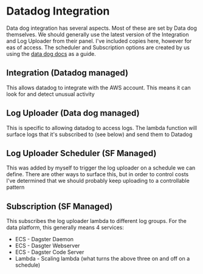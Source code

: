 # Datadog Integration
Data dog integration has several aspects. Most of these are set by Data dog themselves.
We should generally use the latest version of the Integration and Log Uploader from their
panel. I've included copies here, however for eas of access. The scheduler and Subscription
options are created by us using the 
[data dog docs](https://docs.datadoghq.com/logs/guide/send-aws-services-logs-with-the-datadog-lambda-function/?tab=cloudformation#automatically-set-up-triggers) 
as a guide.

## Integration (Datadog managed)
This allows datadog to integrate with the AWS account. This means
it can look for and detect unusual activity

## Log Uploader (Data dog managed)
This is specific to allowing datadog to access logs. The lambda function will surface
logs that it's subscribed to (see below) and send them to Datadog

## Log Uploader Scheduler (SF Managed)
This was added by myself to trigger the log uploader on a schedule we can define. There
are other ways to surface this, but in order to control costs I've determined that we should
probably keep uploading to a controllable pattern

## Subscription (SF Managed)
This subscribes the log uploader lambda to different log groups. For the data platform,
this generally means 4 services:
* ECS - Dagster Daemon
* ECS - Dasgter Webserver
* ECS - Dagster Code Server
* Lambda - Scaling lambda (what turns the above three on and off on a schedule)


